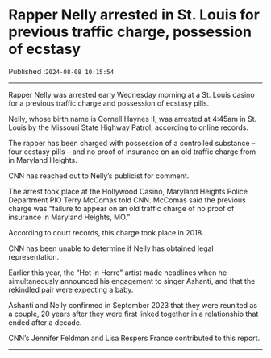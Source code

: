# Rapper Nelly arrested in St. Louis for previous traffic charge, possession of ecstasy

Published :`2024-08-08 10:15:54`

---

Rapper Nelly was arrested early Wednesday morning at a St. Louis casino for a previous traffic charge and possession of ecstasy pills.

Nelly, whose birth name is Cornell Haynes II, was arrested at 4:45am in St. Louis by the Missouri State Highway Patrol, according to online records.

The rapper has been charged with possession of a controlled substance – four ecstasy pills – and no proof of insurance on an old traffic charge from in Maryland Heights.

CNN has reached out to Nelly’s publicist for comment.

The arrest took place at the Hollywood Casino, Maryland Heights Police Department PIO Terry McComas told CNN. McComas said the previous charge was “failure to appear on an old traffic charge of no proof of insurance in Maryland Heights, MO.”

According to court records, this charge took place in 2018.

CNN has been unable to determine if Nelly has obtained legal representation.

Earlier this year, the “Hot in Herre” artist made headlines when he simultaneously announced his engagement to singer Ashanti, and that the rekindled pair were expecting a baby.

Ashanti and Nelly confirmed in September 2023 that they were reunited as a couple, 20 years after they were first linked together in a relationship that ended after a decade.

CNN’s Jennifer Feldman and Lisa Respers France contributed to this report.

---

